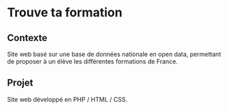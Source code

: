 # Trouve ta formation

## Contexte

Site web basé sur une base de données nationale en open data, permettant de proposer à un élève les différentes formations de France.

## Projet

Site web développé en PHP / HTML / CSS.
